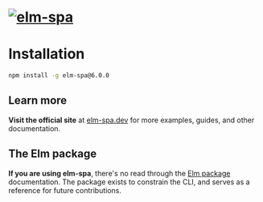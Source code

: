# [![elm-spa](https://sad-kirch-e164e1.netlify.app/images/logo.png)](https://v6.elm-spa.dev)


# **Installation**

```bash
npm install -g elm-spa@6.0.0
```

## **Learn more**

__Visit the official site__ at [elm-spa.dev](https://v6.elm-spa.dev) for more examples, guides, and other documentation.

## **The Elm package**

__If you are using elm-spa__, there's no read through the [Elm package](https://package.elm-lang.org/packages/ryannhg/elm-spa/6.0.0/) documentation. The package exists to constrain the CLI, and serves as a reference for future contributions.